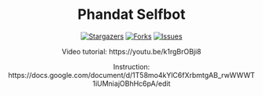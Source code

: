 <div align="center">
  <h1>Phandat Selfbot</h1>

  [![Stargazers](https://img.shields.io/github/stars/realphandat/phandat-selfbot?style=for-the-badge&logo=&color=blue)](https://github.com/realphandat/phandat-selfbot/stargazers)
  [![Forks](https://img.shields.io/github/forks/realphandat/phandat-selfbot?style=for-the-badge&logo=&color=blue)](https://github.com/realphandat/phandat-selfbot/network/members)
  [![Issues](https://img.shields.io/github/issues/realphandat/phandat-selfbot?style=for-the-badge&logo=&color=informational)](https://github.com/realphandat/phandat-selfbot/issues)

  <p>Video tutorial: https://youtu.be/k1rgBrOBji8</p>
  <p>Instruction: https://docs.google.com/document/d/1T58mo4kYlC6fXrbmtgAB_rwWWWT1iUMniajOBhHc6pA/edit</p>
</div>
